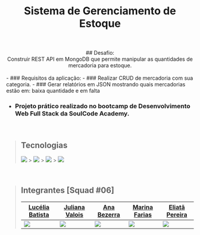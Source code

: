 <div align="center">
<h1>Sistema de Gerenciamento de Estoque</h1>
<br/>
<br/>
## Desafio:
<br/>
Construir REST API em MongoDB que permite manipular as quantidades de mercadoria para estoque.

</div>
<br/>
- ### Requisitos da aplicação:
- ### Realizar CRUD de mercadoria com sua categoria.
- ### Gerar relatórios em JSON mostrando quais mercadorias estão em: baixa quantidade e em falta

- ### Projeto prático realizado no bootcamp de Desenvolvimento Web Full Stack da SoulCode Academy.

<br/>

> ## Tecnologias
>
> ![](https://img.shields.io/badge/Node.js-339933?style=for-the-badge&logo=nodedotjs&logoColor=white) > ![](https://img.shields.io/badge/Express.js-000000?style=for-the-badge&logo=express&logoColor=white) > ![](https://img.shields.io/badge/Mongoose.js-f0772b?style=for-the-badge&logo=handlebarsdotjs&logoColor=black) > ![](https://img.shields.io/badge/MongoDB-4EA94B?style=for-the-badge&logo=mongodb&logoColor=white)

<br/>

> ## Integrantes [Squad #06]
>
> | [Lucélia Batista](https://github.com/Luceliabatista)      | [Juliana Valois](https://github.com/JulianaVValois)            | [Ana Bezerra](https://github.com/Anaglebia)               | [Marina Farias](https://github.com/amarinafarias)                | [Eliatã Pereira](https://github.com/TamPereira)                        |
> | --------------------------------------------------------- | -------------------------------------------------------------- | --------------------------------------------------------- | --------------------------------------------------------- | -------------------------------------------------------------- |
> | ![](https://avatars.githubusercontent.com/u/86496770?v=4) | ![](https://avatars.githubusercontent.com/u/94149414?s=64&v=4) | ![](https://avatars.githubusercontent.com/u/53240639?v=4) | ![](https://avatars.githubusercontent.com/u/94215132?v=4) | ![](https://avatars.githubusercontent.com/u/89050340?s=64&v=4) |
